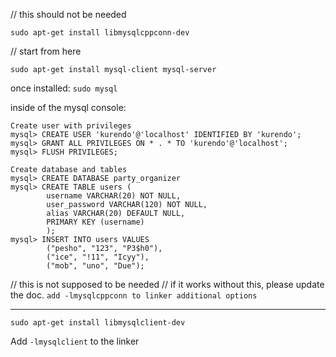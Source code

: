 // this should not be needed

```sudo apt-get install libmysqlcppconn-dev```


// start from here

```sudo apt-get install mysql-client mysql-server```

once installed:
```sudo mysql```

inside of the mysql console:
```
Create user with privileges
mysql> CREATE USER 'kurendo'@'localhost' IDENTIFIED BY 'kurendo';
mysql> GRANT ALL PRIVILEGES ON * . * TO 'kurendo'@'localhost';
mysql> FLUSH PRIVILEGES;

Create database and tables
mysql> CREATE DATABASE party_organizer
mysql> CREATE TABLE users (
		username VARCHAR(20) NOT NULL,
		user_password VARCHAR(120) NOT NULL,
		alias VARCHAR(20) DEFAULT NULL,
		PRIMARY KEY (username)
		);
mysql> INSERT INTO users VALUES
		("pesho", "123", "P3$h0"),
		("ice", "!11", "Icyy"),
		("mob", "uno", "Due");
```

// this is not supposed to be needed
// if it works without this, please update the doc.
```add -lmysqlcppconn to linker additional options```

------------------------------------------------------------

```sudo apt-get install libmysqlclient-dev```

Add ```-lmysqlclient``` to the linker
